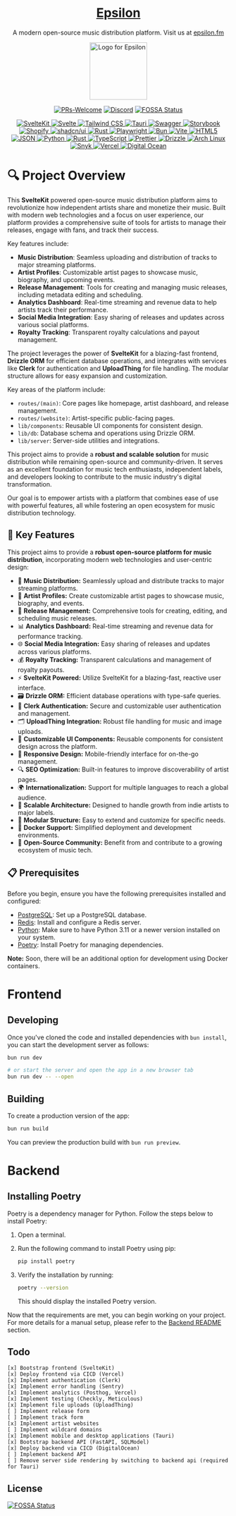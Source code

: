 <h1 align="center">
  <a href="https://epsilon.fm">Epsilon</a>
</h1>

<p align="center" markdown=1>
  A modern open-source music distribution platform. Visit us at <a href="https://epsilon.fm">epsilon.fm</a>
</p>

<p align="center">
  <picture>
    <img src="https://github.com/epsilon-records/epsilon.fm/blob/7c15660bc1c2d4f3f709218ec1a085b40990d41d/src/lib/images/spinning-logo.gif" width="130" alt="Logo for Epsilon">    
  </picture>
</p>

<div align="center">

[![PRs-Welcome][contribute-image]][contribute-url]
[![Discord](https://img.shields.io/discord/412551291244380160?color=%235865F2&label=Discord&logo=discord&logoColor=%23fff)](https://discord.gg/NMKRYuzm)
[![FOSSA Status](https://app.fossa.com/api/projects/git%2Bgithub.com%2Fnatehouk%2Fepsilon.fm.svg?type=shield)](https://app.fossa.com/projects/git%2Bgithub.com%2Fnatehouk%2Fepsilon.fm?ref=badge_shield)

</div>

<p align="center">
  <a href="https://kit.svelte.dev">
    <img src="https://img.shields.io/badge/SvelteKit-FF3E00?style=for-the-badge&logo=Svelte&logoColor=white" alt="SvelteKit">
  </a>
  <a href="https://svelte.dev/">
    <img src="https://img.shields.io/badge/Svelte-4A4A55?style=for-the-badge&logo=svelte&logoColor=FF3E00" alt="Svelte">
  </a>
  <a href="https://tailwindcss.com/">
    <img src="https://img.shields.io/badge/Tailwind_CSS-38B2AC?style=for-the-badge&logo=tailwind-css&logoColor=white" alt="Tailwind CSS">
  </a>
  <a href="https://tauri.app/">
    <img src="https://img.shields.io/badge/Tauri-FFC131?style=for-the-badge&logo=Tauri&logoColor=white" alt="Tauri">
  </a>
  <a href="https://swagger.io/">
    <img src="https://img.shields.io/badge/Swagger-85EA2D?style=for-the-badge&logo=Swagger&logoColor=white" alt="Swagger">
  </a>
  <a href="https://storybook.js.org/">
    <img src="https://img.shields.io/badge/storybook-FF4785?style=for-the-badge&logo=storybook&logoColor=white" alt="Storybook">
  </a>
  <a href="https://shopify.com/">
    <img src="https://img.shields.io/badge/shopify-8DB543?style=for-the-badge&logo=Shopify&logoColor=white" alt="Shopify">
  </a>
  <a href="https://shadcn-svelte.com">
    <img src="https://img.shields.io/badge/shadcn%2Fui-000000?style=for-the-badge&logo=shadcnui&logoColor=white" alt="shadcn/ui">
  </a>
  <a href="https://rust-lang.org/">
    <img src="https://img.shields.io/badge/Rust-000000?style=for-the-badge&logo=rust&logoColor=white" alt="Rust">
  </a>
  <a href="https://playwright.dev/">
    <img src="https://img.shields.io/badge/Playwright-45ba4b?style=for-the-badge&logo=Playwright&logoColor=white" alt="Playwright">
  </a>
  <a href="https://bun.sh/">
    <img src="https://img.shields.io/badge/bun-282a36?style=for-the-badge&logo=bun&logoColor=fbf0df" alt="Bun">
  </a>
  <a href="https://vitejs.dev/">
    <img src="https://img.shields.io/badge/Vite-B73BFE?style=for-the-badge&logo=vite&logoColor=FFD62E" alt="Vite">
  </a>
  <a href="https://html.spec.whatwg.org/">
    <img src="https://img.shields.io/badge/HTML5-E34F26?style=for-the-badge&logo=html5&logoColor=white" alt="HTML5">
  </a>
  <a href="https://json.org/">
    <img src="https://img.shields.io/badge/json-5E5C5C?style=for-the-badge&logo=json&logoColor=white" alt="JSON">
  </a>
  <a href="https://python.org/">
    <img src="https://img.shields.io/badge/Python-FFD43B?style=for-the-badge&logo=python&logoColor=blue" alt="Python">
  </a>
  <a href="https://rust-lang.org/">
    <img src="https://img.shields.io/badge/Rust-black?style=for-the-badge&logo=rust&logoColor=#E57324" alt="Rust">
  </a>
  <a href="https://typescriptlang.org/">
    <img src="https://img.shields.io/badge/TypeScript-007ACC?style=for-the-badge&logo=typescript&logoColor=white" alt="TypeScript">
  </a>
  <a href="https://prettier.io/">
    <img src="https://img.shields.io/badge/prettier-1A2C34?style=for-the-badge&logo=prettier&logoColor=F7BA3E" alt="Prettier">
  </a>
  <a href="https://drizzle.team/">
    <img src="https://img.shields.io/badge/drizzle-C5F74F?style=for-the-badge&logo=drizzle&logoColor=black" alt="Drizzle">
  </a>
  <a href="https://archlinux.org/">
    <img src="https://img.shields.io/badge/Arch_Linux-1793D1?style=for-the-badge&logo=arch-linux&logoColor=white" alt="Arch Linux">
  </a>
  <a href="https://snyk.io/">
    <img src="https://img.shields.io/badge/Snyk-4C4A73?style=for-the-badge&logo=snyk&logoColor=white" alt="Snyk">
  </a>
  <a href="https://vercel.com/">
    <img src="https://img.shields.io/badge/Vercel-000000?style=for-the-badge&logo=vercel&logoColor=white" alt="Vercel">
  </a>
  <a href="https://digitalocean.com/">
    <img src="https://img.shields.io/badge/Digital_Ocean-0080FF?style=for-the-badge&logo=DigitalOcean&logoColor=white" alt="Digital Ocean">
  </a>
</p>

# 🔍 Project Overview

This **SvelteKit** powered open-source music distribution platform aims to revolutionize how independent artists share and monetize their music. Built with modern web technologies and a focus on user experience, our platform provides a comprehensive suite of tools for artists to manage their releases, engage with fans, and track their success.

Key features include:

- **Music Distribution**: Seamless uploading and distribution of tracks to major streaming platforms.
- **Artist Profiles**: Customizable artist pages to showcase music, biography, and upcoming events.
- **Release Management**: Tools for creating and managing music releases, including metadata editing and scheduling.
- **Analytics Dashboard**: Real-time streaming and revenue data to help artists track their performance.
- **Social Media Integration**: Easy sharing of releases and updates across various social platforms.
- **Royalty Tracking**: Transparent royalty calculations and payout management.

The project leverages the power of **SvelteKit** for a blazing-fast frontend, **Drizzle ORM** for efficient database operations, and integrates with services like **Clerk** for authentication and **UploadThing** for file handling. The modular structure allows for easy expansion and customization.

Key areas of the platform include:

- `routes/(main)`: Core pages like homepage, artist dashboard, and release management.
- `routes/(website)`: Artist-specific public-facing pages.
- `lib/components`: Reusable UI components for consistent design.
- `lib/db`: Database schema and operations using Drizzle ORM.
- `lib/server`: Server-side utilities and integrations.

This project aims to provide a **robust and scalable solution** for music distribution while remaining open-source and community-driven. It serves as an excellent foundation for music tech enthusiasts, independent labels, and developers looking to contribute to the music industry's digital transformation.

Our goal is to empower artists with a platform that combines ease of use with powerful features, all while fostering an open ecosystem for music distribution technology.

## 🌟 Key Features

This project aims to provide a **robust open-source platform for music distribution**, incorporating modern web technologies and user-centric design:

- 🎵 **Music Distribution:** Seamlessly upload and distribute tracks to major streaming platforms.
- 👤 **Artist Profiles:** Create customizable artist pages to showcase music, biography, and events.
- 📅 **Release Management:** Comprehensive tools for creating, editing, and scheduling music releases.
- 📊 **Analytics Dashboard:** Real-time streaming and revenue data for performance tracking.
- 🌐 **Social Media Integration:** Easy sharing of releases and updates across various platforms.
- 💰 **Royalty Tracking:** Transparent calculations and management of royalty payouts.
- ⚡ **SvelteKit Powered:** Utilize SvelteKit for a blazing-fast, reactive user interface.
- 🗃️ **Drizzle ORM:** Efficient database operations with type-safe queries.
- 🔐 **Clerk Authentication:** Secure and customizable user authentication and management.
- 🗂️ **UploadThing Integration:** Robust file handling for music and image uploads.
- 🎨 **Customizable UI Components:** Reusable components for consistent design across the platform.
- 📱 **Responsive Design:** Mobile-friendly interface for on-the-go management.
- 🔍 **SEO Optimization:** Built-in features to improve discoverability of artist pages.
- 🌍 **Internationalization:** Support for multiple languages to reach a global audience.
- 🚀 **Scalable Architecture:** Designed to handle growth from indie artists to major labels.
- 🧩 **Modular Structure:** Easy to extend and customize for specific needs.
- 🐳 **Docker Support:** Simplified deployment and development environments.
- 👥 **Open-Source Community:** Benefit from and contribute to a growing ecosystem of music tech.

## 📋 Prerequisites

Before you begin, ensure you have the following prerequisites installed and configured:

- [PostgreSQL](https://www.postgresql.org): Set up a PostgreSQL database.
- [Redis](https://redis.io): Install and configure a Redis server.
- [Python](https://www.python.org): Make sure to have Python 3.11 or a newer version installed on your system.
- [Poetry](https://python-poetry.org): Install Poetry for managing dependencies.

**Note:** Soon, there will be an additional option for development using Docker containers.

# Frontend

## Developing

Once you've cloned the code and installed dependencies with `bun install`, you can start the development server as follows:

```bash
bun run dev

# or start the server and open the app in a new browser tab
bun run dev -- --open
```

## Building

To create a production version of the app:

```bash
bun run build
```

You can preview the production build with `bun run preview`.

# Backend

## Installing Poetry

Poetry is a dependency manager for Python. Follow the steps below to install Poetry:

1. Open a terminal.

2. Run the following command to install Poetry using pip:

   ```bash
   pip install poetry
   ```

3. Verify the installation by running:

   ```bash
   poetry --version
   ```

   This should display the installed Poetry version.

Now that the requirements are met, you can begin working on your project. For more details for a manual setup, please refer to the [Backend README](backend/README.md) section.

## Todo

```
[x] Bootstrap frontend (SvelteKit)
[x] Deploy frontend via CICD (Vercel)
[x] Implement authentication (Clerk)
[x] Implement error handling (Sentry)
[x] Implement analytics (Posthog, Vercel)
[x] Implement testing (Checkly, Meticulous)
[x] Implement file uploads (UploadThing)
[ ] Implement release form
[ ] Implement track form
[x] Implement artist websites
[ ] Implement wildcard domains
[x] Implement mobile and desktop applications (Tauri)
[x] Bootstrap backend API (FastAPI, SQLModel)
[x] Deploy backend via CICD (DigitalOcean)
[ ] Implement backend API
[ ] Remove server side rendering by switching to backend api (required for Tauri)
```

## License

[![FOSSA Status](https://app.fossa.com/api/projects/git%2Bgithub.com%2Fnatehouk%2Fepsilon.fm.svg?type=large)](https://app.fossa.com/projects/git%2Bgithub.com%2Fnatehouk%2Fepsilon.fm?ref=badge_large)

[contribute-url]: https://github.com/epsilon-records/epsilon.fm/blob/main/CONTRIBUTING.md
[contribute-image]: https://img.shields.io/badge/PRs-welcome-blue.svg
